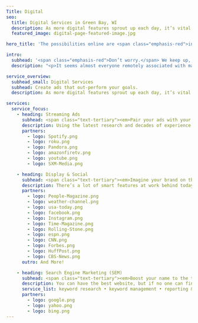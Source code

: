 ```yaml
---
Title: Digital
seo:
  title: Digital Services in Green Bay, WI
  description: As more digital features sprout up each day, it’s vital to have a knowledgeable team to monitor ever-evolving trends and consumer behavior. Learn more about how Insight Creative can help you strategize a digital media plan for you.
  featured_image: digital-page-featured-image.jpg

hero_title: 'The possibilities online are <span class="emphasis-red">infinite.</span>'

intro:
  subhead: '<span class="emphasis-red">Don’t worry.</span> We keep up, so you don’t have to.'
  description: "<p>It seems almost everyone remotely associated with marketing sells some form of digital advertising. Choosing the right path can be intimidating and overwhelming. At Insight, our digital experts not only teach you about the latest options, they also share instant, ongoing and in-depth performance updates while collaborating on creative that complements and contributes to your overall marketing plan.</p>"

service_overview:
  subhead_small: Digital Services
  subhead: Create ads that out-perform your goals.
  description: As more digital features sprout up each day, it’s vital to have a knowledgeable team to monitor ever-evolving trends and consumer behavior. From first impression to purchase, we can help you strategize, learn from the data, then pivot accordingly to close the loop on your customers’ experience with your brand.

services:
  service_focus:
    - heading: Streaming Ads
      subhead: <span class="text-tertiary"><em>Pair your ads with your customers’ favorite content.</em></span>
      description: Using the latest research and decades of experience, our media buyers and creatives work together to build a full-service program that seamlessly places your brand message alongside your audience’s favorite sources of entertainment.
      partners:
        - logo: Spotify.png
        - logo: roku.png
        - logo: Pandora.png
        - logo: amazonfiretv.png
        - logo: youtube.png
        - logo: SXM-Media.png

    - heading: Display & Social
      subhead: <span class="text-tertiary"><em>Imagine your brand on the nation’s top sites.</em></span>
      description: There’s a lot of smart features at work behind today’s digital display and social ads. With ability to target mobile users by location or retarget consumers based on their online behavior in real time, our media specialists know how to leverage the latest technology in your strategic media plan.
      partners:
        - logo: People-Magazine.png
        - logo: weather-channel.png
        - logo: usa-today.png
        - logo: facebook.png
        - logo: Instagram.png
        - logo: Time-Magazine.png
        - logo: Rolling-Stone.png
        - logo: espn.png
        - logo: CNN.png
        - logo: Forbes.png
        - logo: HuffPost.png
        - logo: CBS-News.png
      outro: And More!

    - heading: Search Engine Marketing (SEM)
      subhead: <span class="text-tertiary"><em>Boost your name to the top of search rankings.</em></span>
      description: You can have the best website, but if no one can find it, it may as well not exist. Search engine marketing is essential to any digital marketing plan. Insight’s combined experience in media, copywriting and digital marketing can help your brand climb the ranks of popular search engines.
      service_list: keyword research • keyword management • reporting & analytics • ongoing communication with media representatives
      partners:
        - logo: google.png
        - logo: yahoo.png
        - logo: bing.png
---
```

